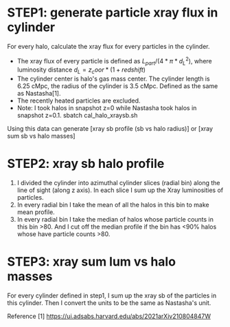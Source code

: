 # STEP1: generate particle xray flux in cylinder
For every halo, calculate the xray flux for every particles in the cylinder.
- The xray flux of every particle is defined as $L_{part}/(4*\pi * d_L^2)$, where luminosity distance $d_L = z_coor * (1+redshift)$ 
- The cylinder center is halo's gas mass center. The cylinder length is 6.25 cMpc, the radius of the cylinder is 3.5  cMpc. Defined as the same as Nastasha[1].
- The recently heated particles are excluded. 
- Note: I took halos in snapshot z=0 while Nastasha took halos in snapshot z=0.1.
sbatch cal_halo_xraysb.sh

Using this data can generate [xray sb profile (sb vs halo radius)] or [xray sum sb vs halo masses]

# STEP2: xray sb halo profile
1. I divided the cylinder into azimuthal cylinder slices (radial bin) along the line of sight (along z axis).  In each slice I sum up the Xray luminosities of particles. 
2. In every radial bin I take the mean of all the halos in this bin to make mean profile. 
3. In every radial bin I take the median of halos whose particle counts in this bin >80. And I cut off the median profile if the bin has <90% halos whose have particle counts >80.  

# STEP3: xray sum lum vs halo masses
For every cylinder defined in step1, I sum up the xray sb of the particles in this cylinder. Then I convert the units to be the same as Nastasha's unit.

Reference
[1] https://ui.adsabs.harvard.edu/abs/2021arXiv210804847W